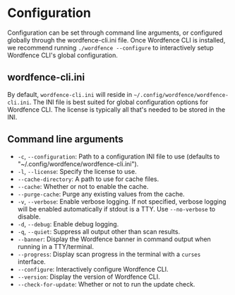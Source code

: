 # Configuration

Configuration can be set through command line arguments, or configured globally through the wordfence-cli.ini file. Once Wordfence CLI is installed, we recommend running `./wordfence --configure` to interactively setup Wordfence CLI's global configuration.

## wordfence-cli.ini

By default, `wordfence-cli.ini` will reside in `~/.config/wordfence/wordfence-cli.ini`. The INI file is best suited for global configuration options for Wordfence CLI. The license is typically all that's needed to be stored in the INI.

## Command line arguments

- `-c`, `--configuration`: Path to a configuration INI file to use (defaults to "~/.config/wordfence/wordfence-cli.ini").
- `-l`, `--license`: Specify the license to use.
- `--cache-directory`: A path to use for cache files.
- `--cache`: Whether or not to enable the cache.
- `--purge-cache`: Purge any existing values from the cache.
- `-v`, `--verbose`: Enable verbose logging. If not specified, verbose logging will be enabled automatically if stdout is a TTY. Use `--no-verbose` to disable.
- `-d`, `--debug`: Enable debug logging.
- `-q`, `--quiet`: Suppress all output other than scan results.
- `--banner`: Display the Wordfence banner in command output when running in a TTY/terminal.
- `--progress`: Display scan progress in the terminal with a `curses` interface.
- `--configure`: Interactively configure Wordfence CLI.
- `--version`: Display the version of Wordfence CLI.
- `--check-for-update`: Whether or not to run the update check.
